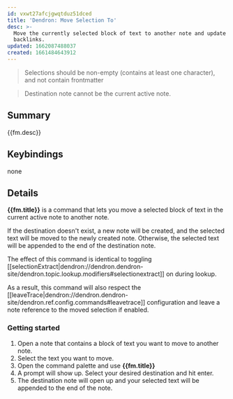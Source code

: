 ```yaml
---
id: vxwt27afcjgwqtduz51dced
title: 'Dendron: Move Selection To'
desc: >-
  Move the currently selected block of text to another note and update all
  backlinks.
updated: 1662087488037
created: 1661484643912
---
```


> Selections should be non-empty (contains at least one character), and not contain frontmatter

> Destination note cannot be the current active note.

## Summary

{{fm.desc}}

## Keybindings
none

## Details

**{{fm.title}}** is a command that lets you move a selected block of text in the current active note to another note.

If the destination doesn't exist, a new note will be created, and the selected text will be moved to the newly created note.
Otherwise, the selected text will be appended to the end of the destination note.

The effect of this command is identical to toggling [[selectionExtract|dendron://dendron.dendron-site/dendron.topic.lookup.modifiers#selectionextract]] on during lookup.

As a result, this command will also respect the [[leaveTrace|dendron://dendron.dendron-site/dendron.ref.config.commands#leavetrace]] configuration and leave a note reference to the moved selection if enabled.

### Getting started

1. Open a note that contains a block of text you want to move to another note.
2. Select the text you want to move.
3. Open the command palette and use **{{fm.title}}**
4. A prompt will show up.
Select your desired destination and hit enter.
5. The destination note will open up and your selected text will be appended to the end of the note.
